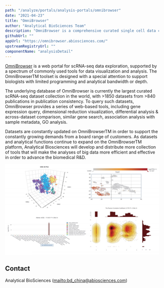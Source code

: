 ```yaml
---
path: "/analyze/portals/analysis-portals/omnibrowser"
date: "2021-04-23"
title: "OmniBrowser"
author: "Analytical BioSciences Team"
description: "OmniBrowser is a comprehensive curated single cell data compendium with visualization and analysis capabilities that further empower and innovate drug discovery and development."
githubUrl: ""
appUrl: "https://omnibrowser.abiosciences.com/"
upstreamRegistryUrl: ""
componentName: "analysisDetail"
---
```


[OmniBrowser](https://omnibrowser.abiosciences.com/) is a web portal for scRNA-seq data exploration, supported by a spectrum of commonly used tools for data visualization and analysis. The OmniBrowserTM toolset is designed with a special attention to support biologists with limited programming and analytical bandwidth or depth.

The underlying database of OmniBrowser is currently the largest curated scRNA-seq dataset collection in the world, with >1850 datasets from >840 publications in publication consistency. To query such datasets, OmniBrowser provides a series of web-based tools, including gene expression query, dimensional reduction visualization, differential analysis & across-dataset comparison, similar gene search, association analysis with sample metadata, GO analysis.

Datasets are constantly updated on OmniBrowserTM in order to support the constantly growing demands from a board range of customers. As datasets and analytical functions continue to expand on the OmniBrowserTM platform, Analytical Biosciences will develop and distribute more collection of tools that will make the analyses of big data more efficient and effective in order to advance the biomedical R&D.

![OmniBrowser](../../_images/methods/omnibrowser.jpg)

## Contact
Analytical BioSciences (<mailto:bd_china@abiosciences.com>)
